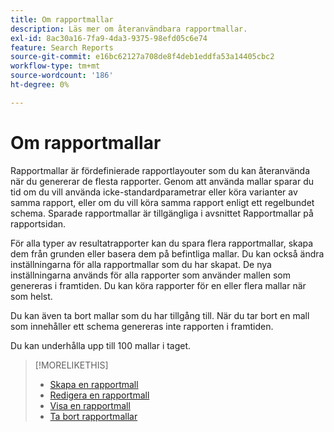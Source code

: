 ```yaml
---
title: Om rapportmallar
description: Läs mer om återanvändbara rapportmallar.
exl-id: 8ac30a16-7fa9-4da3-9375-98efd05c6e74
feature: Search Reports
source-git-commit: e16bc62127a708de8f4deb1eddfa53a14405cbc2
workflow-type: tm+mt
source-wordcount: '186'
ht-degree: 0%

---
```


# Om rapportmallar

Rapportmallar är fördefinierade rapportlayouter som du kan återanvända när du genererar de flesta rapporter. Genom att använda mallar sparar du tid om du vill använda icke-standardparametrar eller köra varianter av samma rapport, eller om du vill köra samma rapport enligt ett regelbundet schema. Sparade rapportmallar är tillgängliga i avsnittet Rapportmallar på rapportsidan.

För alla typer av resultatrapporter kan du spara flera rapportmallar, skapa dem från grunden eller basera dem på befintliga mallar. Du kan också ändra inställningarna för alla rapportmallar som du har skapat. De nya inställningarna används för alla rapporter som använder mallen som genereras i framtiden. Du kan köra rapporter för en eller flera mallar när som helst.

Du kan även ta bort mallar som du har tillgång till. När du tar bort en mall som innehåller ett schema genereras inte rapporten i framtiden.

Du kan underhålla upp till 100 mallar i taget.

>[!MORELIKETHIS]
>
>* [Skapa en rapportmall](template-create.md)
>* [Redigera en rapportmall](template-edit.md)
>* [Visa en rapportmall](template-view.md)
>* [Ta bort rapportmallar](template-delete.md)
